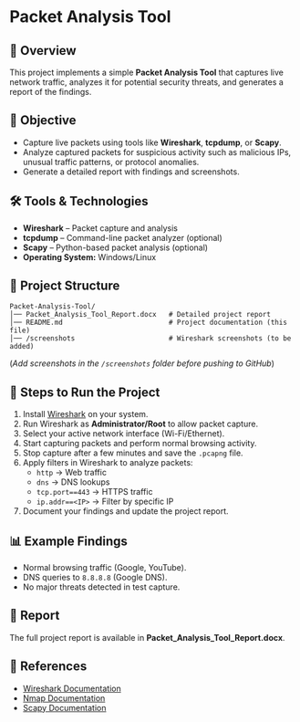 # Packet Analysis Tool

## 📌 Overview
This project implements a simple **Packet Analysis Tool** that captures live network traffic, analyzes it for potential security threats, and generates a report of the findings.

## 🎯 Objective
- Capture live packets using tools like **Wireshark**, **tcpdump**, or **Scapy**.
- Analyze captured packets for suspicious activity such as malicious IPs, unusual traffic patterns, or protocol anomalies.
- Generate a detailed report with findings and screenshots.

## 🛠 Tools & Technologies
- **Wireshark** – Packet capture and analysis
- **tcpdump** – Command-line packet analyzer (optional)
- **Scapy** – Python-based packet analysis (optional)
- **Operating System:** Windows/Linux

## 📂 Project Structure
```
Packet-Analysis-Tool/
│── Packet_Analysis_Tool_Report.docx   # Detailed project report
│── README.md                          # Project documentation (this file)
│── /screenshots                       # Wireshark screenshots (to be added)
```
(*Add screenshots in the `/screenshots` folder before pushing to GitHub*)

## 🚀 Steps to Run the Project
1. Install [Wireshark](https://www.wireshark.org/download.html) on your system.
2. Run Wireshark as **Administrator/Root** to allow packet capture.
3. Select your active network interface (Wi-Fi/Ethernet).
4. Start capturing packets and perform normal browsing activity.
5. Stop capture after a few minutes and save the `.pcapng` file.
6. Apply filters in Wireshark to analyze packets:
   - `http` → Web traffic
   - `dns` → DNS lookups
   - `tcp.port==443` → HTTPS traffic
   - `ip.addr==<IP>` → Filter by specific IP
7. Document your findings and update the project report.

## 📊 Example Findings
- Normal browsing traffic (Google, YouTube).
- DNS queries to `8.8.8.8` (Google DNS).
- No major threats detected in test capture.

## 📝 Report
The full project report is available in **Packet_Analysis_Tool_Report.docx**. 

## 🔗 References
- [Wireshark Documentation](https://www.wireshark.org/docs/)
- [Nmap Documentation](https://nmap.org/book/)
- [Scapy Documentation](https://scapy.readthedocs.io)

